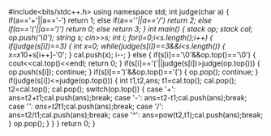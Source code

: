 #include<bits/stdc++.h>
using namespace std;
int judge(char a)
{
	if(a=='+'||a=='-')
		return 1;
	else if(a=='*'||a=='/')
		return 2;
	else if(a=='('||a==')')
		return 0;
	else return 3;
}
int main()
{
	stack<char> op;
	stack<int> cal;
	op.push('\0');
	string s;
	cin>>s;
	int i;
	for(i=0;i<s.length();i++)
	{
		if(judge(s[i])==3)
		{
			int x=0;
			while(judge(s[i])==3&&i<s.length())
			{
				x=x*10+s[i++]-'0';
			}
			cal.push(x);
			i--;
		}
		else
		{
			if(s[i]=='\0'&&op.top()=='\0')
			{
				cout<<cal.top()<<endl;
				return 0;
			}
			if(s[i]=='('||judge(s[i])>judge(op.top()))
			{
				op.push(s[i]);
				continue;
			}
			if(s[i]==')'&&op.top()=='(')
			{
				op.pop();
				continue;
			}
			if(judge(s[i])<=judge(op.top()))
			{
				int t1,t2,ans;
				t1=cal.top();
				cal.pop();
				t2=cal.top();
				cal.pop();
				switch(op.top())
				{
					case '+': ans=t2+t1;cal.push(ans);break;
					case '-': ans=t2-t1;cal.push(ans);break;
					case '*': ans=t2*t1;cal.push(ans);break;
					case '/': ans=t2/t1;cal.push(ans);break;
					case '^': ans=pow(t2,t1);cal.push(ans);break;
				}
				op.pop();
			}
		}
	}
	return 0;
}
